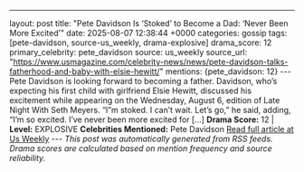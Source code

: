 ---
layout: post
title: "Pete Davidson Is ‘Stoked’ to Become a Dad: ‘Never Been More Excited’"
date: 2025-08-07 12:38:44 +0000
categories: gossip
tags: [pete-davidson, source-us_weekly, drama-explosive]
drama_score: 12
primary_celebrity: pete_davidson
source: us_weekly
source_url: "https://www.usmagazine.com/celebrity-news/news/pete-davidson-talks-fatherhood-and-baby-with-elsie-hewitt/"
mentions: {pete_davidson: 12} --- Pete Davidson is looking forward to becoming a father. Davidson, who’s expecting his first child with girlfriend Elsie Hewitt, discussed his excitement while appearing on the Wednesday, August 6, edition of Late Night With Seth Meyers. “I”m stoked. I can’t wait. Let’s go,” he said, adding, “I’m so excited. I’ve never been more excited for […] **Drama Score:** 12 | **Level:** EXPLOSIVE **Celebrities Mentioned:** Pete Davidson [Read full article at Us Weekly](https://www.usmagazine.com/celebrity-news/news/pete-davidson-talks-fatherhood-and-baby-with-elsie-hewitt/) --- *This post was automatically generated from RSS feeds. Drama scores are calculated based on mention frequency and source reliability.*